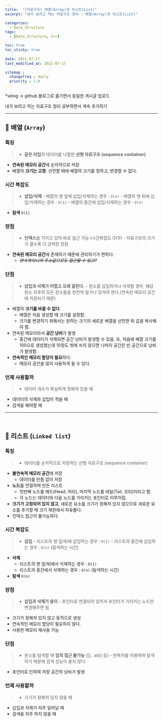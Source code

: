 ```yaml
---
title:  "[자료구조] 배열(Array)과 리스트(List)"
excerpt: "내가 보려고 적는 자료구조 정리 : 배열(Array)과 리스트(List)"

categories:
  - Data_Structure
tags:
  - [Data_Structure, C++]

toc: true
toc_sticky: true
 
date: 2021-07-17
last_modified_at: 2021-07-17

sitemap :
  changefreq : daily
  priority : 1.0
---
```

*velog -> github 블로그로 옮기면서 동일한 게시글 업로드

내가 보려고 적는 자료구조 정리
공부하면서 계속 추가하기
***
## 🦥 배열 (``Array``)
### 특징
> * **같은 타입**의 데이터를 나열한 **선형 자료구조 (sequence container)**
* **연속된 메모리 공간**에 순차적으로 저장
* 배열의 **크기는 고정**. 선언할 때에 배열의 크기를 정하고, 변경할 수 없다.

### 시간 복잡도
> * **삽입/삭제**
	- 배열의 맨 앞에 삽입/삭제하는 경우 : ``O(n)``
 	- 배열의 맨 뒤에 삽입/삭제하는 경우 : ``O(1)``
	- 배열의 중간에 삽입/삭제하는 경우 : ``O(n)``
 * **탐색** 
 ``O(1)``
 
### 장점
>* **인덱스**를 가지고 있어 바로 접근 가능 (시간복잡도 O(1)) 
	- 자료구조의 크기가 클수록 더 강력한 장점
* **연속된 메모리 공간**에 존재하기 때문에 관리하기가 편하다.
	- _~~연속적이니까 주소값으로도 접근할 수 있고?~~_

### 단점
>* **삽입과 삭제가 어렵고 오래 걸린다.**
	- 원소를 삽입하거나 삭제할 경우, 해당 원소 이후의 모든 원소들을 한칸씩 밀거나 당겨야 한다.(연속된 메모리 공간에 저장되기 때문)
* 배열의 **크기를 바꿀 수 없다**.
	- 배열은 처음 생성할 때 크기를 설정함.
	- 크기를 변경하기 위해서는 원하는 크기의 새로운 배열을 선언한 뒤 값을 복사해야 함.
* 연속된 메모리라서 **공간 낭비**가 발생
	- 중간에 데이터가 삭제되면 공간 낭비가 발생할 수 있음. 또, 처음에 배열 크기를 100으로 생성했는데 10정도 밖에 쓰지 않으면 나머지 공간은 빈 공간으로 낭비가 발생함.
* **연속적인 메모리 할당이 필요**하다.
	- 메모리 공간을 많이 사용하게 될 수 있다.

### 언제 사용할까
>* 데이터 개수가 확실하게 정해져 있을 때
* 데이터의 삭제와 삽입이 적을 때
* 검색을 해야할 때


***

</br>

## 🦥 리스트 (``Linked list``)

### 특징
> * 데이터를 순차적으로 저장하는 선형 자료구조 (sequence container)
* **불연속적 메모리 공간**에 저장
	- 데이터를 빈틈 없이 저장
* **노드**를 연결하여 만든 리스트
	- 첫번째 노드를 헤드(Head, 머리), 마지막 노드를 테일(Tail, 꼬리)이라고 함.
	- 각 노드는 데이터와 다음 노드를 가리키는 포인터로 이루어짐.
* **크기가 고정되어 있지 않고**, 새로운 요소를 크기가 정해져 있지 않으므로 새로운 요소를 추가할 때 크기 제한에서 자유롭다.
* 인덱스 접근이 불가능하다.

### 시간 복잡도
> * **삽입**
	- 리스트의 맨 앞/뒤에 삽입하는 경우 : ``O(1)``
    	- 리스트의 중간에 삽입하는 경우 : ``O(n)`` (탐색하는 시간)
 * **삭제**
	- 리스트의 맨 앞/뒤에서 삭제하는 경우 : ``O(1)``
    - 리스트의 중간에서 삭제하는 경우 : ``O(n)`` (탐색하는 시간)
 * **탐색** 
 ``O(n)``

### 장점
>* **삽입과 삭제가 용이**
	- 포인터로 연결되어 있어서 포인터가 가리키는 노드만 변경해주면 됨
 * 크기가 정해져 있지 않고 동적으로 생성
 * 연속적인 메모리 할당이 필요하지 않다.
 * 사용한 메모리 재사용 가능

### 단점
>* 원소를 탐색할 때 **임의 접근 불가능** ([], .at(i) 등)
	- 반복자를 이용하여 탐색하기 때문에 검색 성능이 좋지 않다.
* 포인터로 인하여 저장 공간의 낭비가 발생

### 언제 사용할까
>* 크기가 정해져 있지 않을 때
* 삽입과 삭제가 자주 일어날 때
* 검색을 자주 하지 않을 때